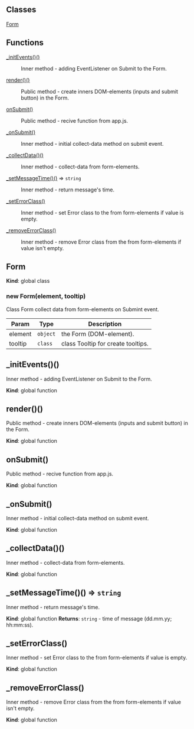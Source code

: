 ## Classes

<dl>
<dt><a href="#Form">Form</a></dt>
<dd></dd>
</dl>

## Functions

<dl>
<dt><a href="#_initEvents_new">_initEvents()()</a></dt>
<dd><p>Inner method - adding EventListener on Submit to the Form.</p>
</dd>
<dt><a href="#render_new">render()()</a></dt>
<dd><p>Public method - create inners DOM-elements (inputs and submit button) in the Form.</p>
</dd>
<dt><a href="#onSubmit(message)">onSubmit()</a></dt>
<dd><p>Public method - recive function from app.js.</p>
</dd>
<dt><a href="#_onSubmit(e)">_onSubmit()</a></dt>
<dd><p>Inner method - initial collect-data method on submit event.</p>
</dd>
<dt><a href="#_collectData_new">_collectData()()</a></dt>
<dd><p>Inner method - collect-data from form-elements.</p>
</dd>
<dt><a href="#_setMessageTime_new">_setMessageTime()()</a> ⇒ <code>string</code></dt>
<dd><p>Inner method - return message&#39;s time.</p>
</dd>
<dt><a href="#_setErrorClass(elem)">_setErrorClass()</a></dt>
<dd><p>Inner method - set Error class to the from form-elements if value is empty.</p>
</dd>
<dt><a href="#_removeErrorClass(elem)">_removeErrorClass()</a></dt>
<dd><p>Inner method - remove Error class from the from form-elements if value isn&#39;t empty.</p>
</dd>
</dl>

<a name="Form"></a>

## Form
**Kind**: global class
<a name="new_Form_new"></a>

### new Form(element, tooltip)
Class Form collect data from form-elements on Submint event.


| Param | Type | Description |
| --- | --- | --- |
| element | <code>object</code> | the Form (DOM-element). |
| tooltip | <code>class</code> | class Tooltip for create tooltips. |

<a name="_initEvents_new"></a>

## _initEvents()()
Inner method - adding EventListener on Submit to the Form.

**Kind**: global function
<a name="render_new"></a>

## render()()
Public method - create inners DOM-elements (inputs and submit button) in the Form.

**Kind**: global function
<a name="onSubmit(message)"></a>

## onSubmit()
Public method - recive function from app.js.

**Kind**: global function
<a name="_onSubmit(e)"></a>

## _onSubmit()
Inner method - initial collect-data method on submit event.

**Kind**: global function
<a name="_collectData_new"></a>

## _collectData()()
Inner method - collect-data from form-elements.

**Kind**: global function
<a name="_setMessageTime_new"></a>

## _setMessageTime()() ⇒ <code>string</code>
Inner method - return message's time.

**Kind**: global function
**Returns**: <code>string</code> - time of message (dd.mm.yy; hh:mm:ss).
<a name="_setErrorClass(elem)"></a>

## _setErrorClass()
Inner method - set Error class to the from form-elements if value is empty.

**Kind**: global function
<a name="_removeErrorClass(elem)"></a>

## _removeErrorClass()
Inner method - remove Error class from the from form-elements if value isn't empty.

**Kind**: global function